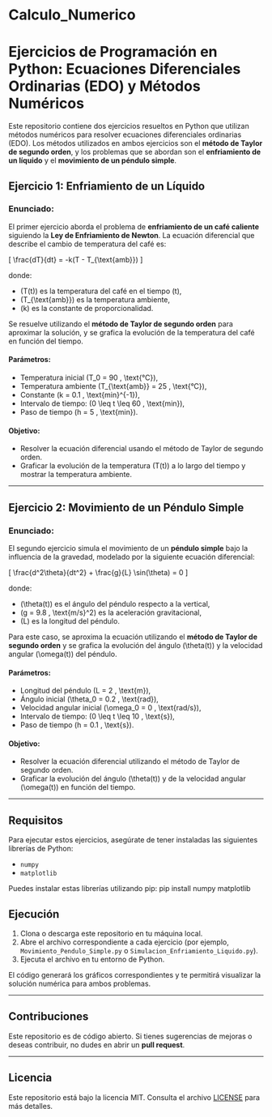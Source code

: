 # Calculo_Numerico

# Ejercicios de Programación en Python: Ecuaciones Diferenciales Ordinarias (EDO) y Métodos Numéricos

Este repositorio contiene dos ejercicios resueltos en Python que utilizan métodos numéricos para resolver ecuaciones diferenciales ordinarias (EDO). Los métodos utilizados en ambos ejercicios son el **método de Taylor de segundo orden**, y los problemas que se abordan son el **enfriamiento de un líquido** y el **movimiento de un péndulo simple**.

## Ejercicio 1: Enfriamiento de un Líquido

### Enunciado:
El primer ejercicio aborda el problema de **enfriamiento de un café caliente** siguiendo la **Ley de Enfriamiento de Newton**. La ecuación diferencial que describe el cambio de temperatura del café es:

\[
\frac{dT}{dt} = -k(T - T_{\text{amb}})
\]

donde:
- \(T(t)\) es la temperatura del café en el tiempo \(t\),
- \(T_{\text{amb}}\) es la temperatura ambiente,
- \(k\) es la constante de proporcionalidad.

Se resuelve utilizando el **método de Taylor de segundo orden** para aproximar la solución, y se grafica la evolución de la temperatura del café en función del tiempo.

#### Parámetros:
- Temperatura inicial \(T_0 = 90 \, \text{°C}\),
- Temperatura ambiente \(T_{\text{amb}} = 25 \, \text{°C}\),
- Constante \(k = 0.1 \, \text{min}^{-1}\),
- Intervalo de tiempo: \(0 \leq t \leq 60 \, \text{min}\),
- Paso de tiempo \(h = 5 \, \text{min}\).

#### Objetivo:
- Resolver la ecuación diferencial usando el método de Taylor de segundo orden.
- Graficar la evolución de la temperatura \(T(t)\) a lo largo del tiempo y mostrar la temperatura ambiente.

---

## Ejercicio 2: Movimiento de un Péndulo Simple

### Enunciado:
El segundo ejercicio simula el movimiento de un **péndulo simple** bajo la influencia de la gravedad, modelado por la siguiente ecuación diferencial:

\[
\frac{d^2\theta}{dt^2} + \frac{g}{L} \sin(\theta) = 0
\]

donde:
- \(\theta(t)\) es el ángulo del péndulo respecto a la vertical,
- \(g = 9.8 \, \text{m/s}^2\) es la aceleración gravitacional,
- \(L\) es la longitud del péndulo.

Para este caso, se aproxima la ecuación utilizando el **método de Taylor de segundo orden** y se grafica la evolución del ángulo \(\theta(t)\) y la velocidad angular \(\omega(t)\) del péndulo.

#### Parámetros:
- Longitud del péndulo \(L = 2 \, \text{m}\),
- Ángulo inicial \(\theta_0 = 0.2 \, \text{rad}\),
- Velocidad angular inicial \(\omega_0 = 0 \, \text{rad/s}\),
- Intervalo de tiempo: \(0 \leq t \leq 10 \, \text{s}\),
- Paso de tiempo \(h = 0.1 \, \text{s}\).

#### Objetivo:
- Resolver la ecuación diferencial utilizando el método de Taylor de segundo orden.
- Graficar la evolución del ángulo \(\theta(t)\) y de la velocidad angular \(\omega(t)\) en función del tiempo.

---

## Requisitos

Para ejecutar estos ejercicios, asegúrate de tener instaladas las siguientes librerías de Python:

- `numpy`
- `matplotlib`

Puedes instalar estas librerías utilizando pip:
        pip install numpy matplotlib

## Ejecución

1. Clona o descarga este repositorio en tu máquina local.
2. Abre el archivo correspondiente a cada ejercicio (por ejemplo, `Movimiento_Pendulo_Simple.py` o `Simulacion_Enfriamiento_Liquido.py`).
3. Ejecuta el archivo en tu entorno de Python.

El código generará los gráficos correspondientes y te permitirá visualizar la solución numérica para ambos problemas.

---

## Contribuciones

Este repositorio es de código abierto. Si tienes sugerencias de mejoras o deseas contribuir, no dudes en abrir un **pull request**.

---

## Licencia

Este repositorio está bajo la licencia MIT. Consulta el archivo [LICENSE](LICENSE) para más detalles.
